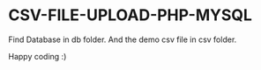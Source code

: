 # CSV-FILE-UPLOAD-PHP-MYSQL

Find Database in db folder.
And the demo csv file in csv folder.

Happy coding :)
